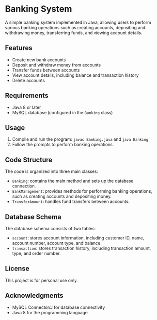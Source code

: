 # Banking System

A simple banking system implemented in Java, allowing users to perform various banking operations such as creating accounts, depositing and withdrawing money, transferring funds, and viewing account details.

## Features

*   Create new bank accounts
*   Deposit and withdraw money from accounts
*   Transfer funds between accounts
*   View account details, including balance and transaction history
*   Delete accounts

## Requirements

*   Java 8 or later
*   MySQL database (configured in the `Banking` class)

## Usage

1.  Compile and run the program: `javac Banking.java` and `java Banking`
2.  Follow the prompts to perform banking operations.

## Code Structure

The code is organized into three main classes:

*   `Banking`: contains the main method and sets up the database connection.
*   `BankManagement`: provides methods for performing banking operations, such as creating accounts and depositing money.
*   `TransferAmount`: handles fund transfers between accounts.

## Database Schema

The database schema consists of two tables:

*   `account`: stores account information, including customer ID, name, account number, account type, and balance.
*   `transaction`: stores transaction history, including transaction amount, type, and order number.

## License

This project is for personal use only.

## Acknowledgments

*   MySQL Connector/J for database connectivity
*   Java 8 for the programming language


